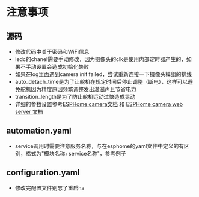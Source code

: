 # 注意事项
## 源码
* 修改代码中关于密码和WiFi信息
* ledc的chanel需要手动修改，因为摄像头的clk是使用内部定时器产生的，如果不手动设置会造成初始化失败
* 如果在log里面遇到camera init failed，尝试重新连接一下摄像头模组的排线
* auto_detach_time是为了让舵机在规定时间后停止调整（断电），这样可以避免舵机因为精度原因频繁调整发出滋滋声且节省电力
* transition_length是为了防止舵机运动过快造成晃动
* 详细的参数设置参考[ESPHome camera文档](https://esphome.io/components/esp32_camera.html) 和 [ESPHome camera web server 文档](https://esphome.io/components/esp32_camera_web_server.html)
  
## automation.yaml
* service调用时需要注意服务名称，与在esphome的yaml文件中定义的有区别，格式为"模块名称+service名称"，参考例子
  
## configuration.yaml
* 修改完配置文件别忘了重启ha